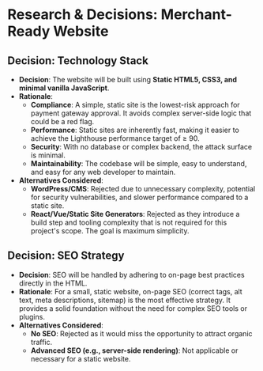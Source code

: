 # Research & Decisions: Merchant-Ready Website

## Decision: Technology Stack

- **Decision**: The website will be built using **Static HTML5, CSS3, and minimal vanilla JavaScript**.
- **Rationale**:
    - **Compliance**: A simple, static site is the lowest-risk approach for payment gateway approval. It avoids complex server-side logic that could be a red flag.
    - **Performance**: Static sites are inherently fast, making it easier to achieve the Lighthouse performance target of ≥ 90.
    - **Security**: With no database or complex backend, the attack surface is minimal.
    - **Maintainability**: The codebase will be simple, easy to understand, and easy for any web developer to maintain.
- **Alternatives Considered**:
    - **WordPress/CMS**: Rejected due to unnecessary complexity, potential for security vulnerabilities, and slower performance compared to a static site.
    - **React/Vue/Static Site Generators**: Rejected as they introduce a build step and tooling complexity that is not required for this project's scope. The goal is maximum simplicity.

## Decision: SEO Strategy

- **Decision**: SEO will be handled by adhering to on-page best practices directly in the HTML.
- **Rationale**: For a small, static website, on-page SEO (correct tags, alt text, meta descriptions, sitemap) is the most effective strategy. It provides a solid foundation without the need for complex SEO tools or plugins.
- **Alternatives Considered**:
    - **No SEO**: Rejected as it would miss the opportunity to attract organic traffic.
    - **Advanced SEO (e.g., server-side rendering)**: Not applicable or necessary for a static website.
